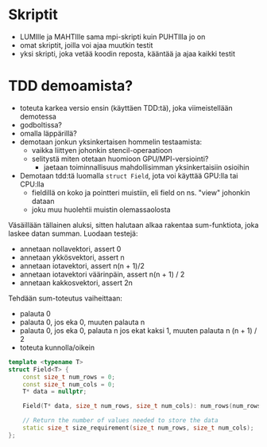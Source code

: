 # Skriptit
- LUMIlle ja MAHTIlle sama mpi-skripti kuin PUHTIlla jo on
- omat skriptit, joilla voi ajaa muutkin testit
- yksi skripti, joka vetää koodin reposta, kääntää ja ajaa kaikki testit

# TDD demoamista?
- toteuta karkea versio ensin (käyttäen TDD:tä), joka viimeistellään demotessa
- godboltissa?
- omalla läppärillä?
- demotaan jonkun yksinkertaisen hommelin testaamista:
    - vaikka liittyen johonkin stencil-operaatioon
    - selitystä miten otetaan huomioon GPU/MPI-versiointi?
        - jaetaan toiminnallisuus mahdollisimman yksinkertaisiin osioihin
- Demotaan tdd:tä luomalla `struct Field`, jota voi käyttää GPU:lla tai CPU:lla
    - fieldillä on koko ja pointteri muistiin, eli field on ns. "view" johonkin dataan
    - joku muu huolehtii muistin olemassaolosta

Väsäillään tällainen aluksi, sitten halutaan alkaa rakentaa sum-funktiota, joka laskee datan summan.
Luodaan testejä:
- annetaan nollavektori, assert 0
- annetaan ykkösvektori, assert n
- annetaan iotavektori, assert n(n + 1)/2
- annetaan iotavektori väärinpäin, assert n(n + 1) / 2
- annetaan kakkosvektori, assert 2n

Tehdään sum-toteutus vaiheittaan:
- palauta 0
- palauta 0, jos eka 0, muuten palauta n
- palauta 0, jos eka 0, palauta n jos ekat kaksi 1, muuten palauta n (n + 1) / 2
- toteuta kunnolla/oikein

```cpp
template <typename T>
struct Field<T> {
    const size_t num_rows = 0;
    const size_t num_cols = 0;
    T* data = nullptr;

    Field(T* data, size_t num_rows, size_t num_cols): num_rows(num_rows), num_cols(num_cols), data(data) {}

    // Return the number of values needed to store the data
    static size_t size_requirement(size_t num_rows, size_t num_cols);
};
```
